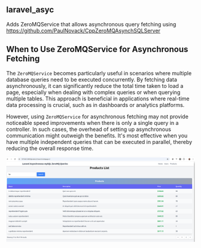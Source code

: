 ## laravel_asyc

Adds ZeroMQService that allows asynchronous query fetching using https://github.com/PaulNovack/CppZeroMQAsynchSQLServer

## When to Use ZeroMQService for Asynchronous Fetching

The `ZeroMQService` becomes particularly useful in scenarios where multiple database queries need to be executed concurrently. By fetching data asynchronously, it can significantly reduce the total time taken to load a page, especially when dealing with complex queries or when querying multiple tables. This approach is beneficial in applications where real-time data processing is crucial, such as in dashboards or analytics platforms.

However, using `ZeroMQService` for asynchronous fetching may not provide noticeable speed improvements when there is only a single query in a controller. In such cases, the overhead of setting up asynchronous communication might outweigh the benefits. It's most effective when you have multiple independent queries that can be executed in parallel, thereby reducing the overall response time.

![Products Page](products.png)
